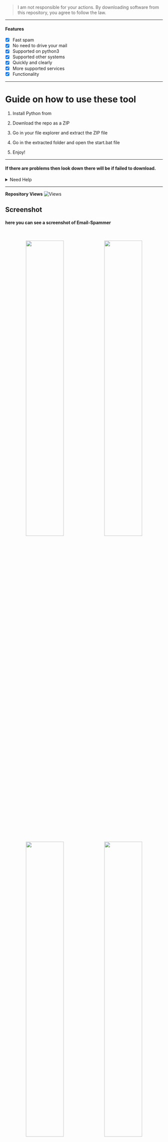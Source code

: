 > I am not responsible for your actions. By downloading software from this repository, you agree to follow the law.
  
--- 
 
#### Features
- [x] Fast spam
- [x] No need to drive your mail
- [x] Supported on python3
- [x] Supported other systems 
- [x] Quickly and clearly 
- [x] More supported services 
- [x] Functionality  

----   
# Guide on how to use these tool

1. Install Python from 

2. Download the repo as a ZIP

3. Go in your file explorer and extract the ZIP file  
 
4. Go in the extracted folder and open the start.bat file 

5. Enjoy!
 
----- 
  
#### If there are problems then look down there will be if failed to download.
 
<details id="missing-code-coverage"> 
  <summary>Need Help</summary>

#### Do you need help? Write me on: developer.mishakorzhik@gmail.com 
#### And I will consider your letter and problem!
 
```bash
Emails:
 developer.mishakorzhik@gmail.com 

Developers:  
 mishakorzhik
```  

## Bug?
If the tool fails, follow these steps: 

1. Take a screenshot and see the error  
   in detail
   
2. Contact me through the following 
   email: developer.mishakorzhik@gmail.com 
 
3. Submit the screenshot and explain 
   your problem with that error 

</details>

-------
  
**Repository Views** ![Views](https://profile-counter.glitch.me/EmailSpammer/count.svg)
  
## Screenshot

#### here you can see a screenshot of Email-Spammer 
<br>
<p align="center">
<img width="49.1%" src="https://raw.githubusercontent.com/mishakorzik/Email-Spammer/main/src/IMG_20211018_221028.jpg"/> 
  <img width="49.1%" src="https://raw.githubusercontent.com/mishakorzik/Email-Spammer/main/src/IMG_20211018_221205.jpg"/> 
  <img width="49.1%" src="https://raw.githubusercontent.com/mishakorzik/Email-Spammer/main/src/IMG_20211018_221358.jpg"/> 
<img width="49.1%" src="https://raw.githubusercontent.com/mishakorzik/Email-Spammer/main/src/IMG_20211018_221605.jpg"/>
</p>